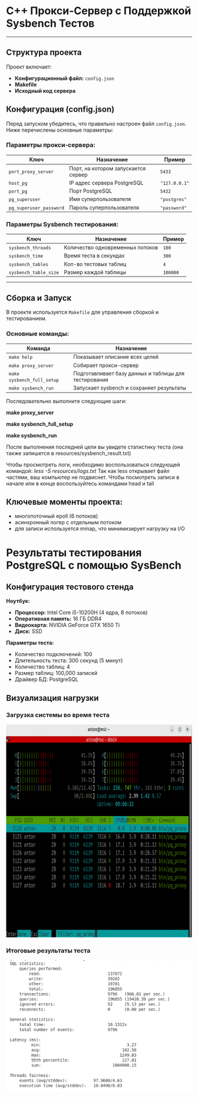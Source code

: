 # C++ Прокси-Сервер с Поддержкой Sysbench Тестов

---

## Структура проекта
Проект включает:
- **Конфигурационный файл:** `config.json`
- **Makefile**
- **Исходный код сервера**

## Конфигурация (config.json)
Перед запуском убедитесь, что правильно настроен файл `config.json`. Ниже перечислены основные параметры:

### Параметры прокси-сервера:
| Ключ                   | Назначение                               | Пример            |
|------------------------|-------------------------------------------|-------------------|
| `port_proxy_server`    | Порт, на котором запускается сервер       | `5433`            |
| `host_pg`              | IP адрес сервера PostgreSQL               | `"127.0.0.1"`     |
| `port_pg`              | Порт PostgreSQL                           | `5432`            |
| `pg_superuser`         | Имя суперпользователя                     | `"postgres"`      |
| `pg_superuser_password`| Пароль суперпользователя                  | `"password"`      |

### Параметры Sysbench тестирования:
| Ключ                   | Назначение                               | Пример            |
|------------------------|-------------------------------------------|-------------------|
| `sysbench_threads`     | Количество одновременных потоков         | `100`               |
| `sysbench_time`        | Время теста в секундах                   | `300`             |
| `sysbench_tables`      | Кол-во тестовых таблиц                   | `4`               |
| `sysbench_table_size`  | Размер каждой таблицы                    | `100000`          |

---

## Сборка и Запуск

В проекте используется `Makefile` для управления сборкой и тестированием.

### Основные команды:

| Команда                  | Назначение                                               |
|--------------------------|-----------------------------------------------------------|
| `make help`              | Показывает описание всех целей                            |
| `make proxy_server`      | Собирает прокси-сервер                                    |
| `make sysbench_full_setup` | Подготавливает базу данных и таблицы для тестирования |
| `make sysbench_run`      | Запускает sysbench и сохраняет результаты                 |


Последовательно выполните следующие шаги:

**make proxy_server**

**make sysbench_full_setup**

**make sysbench_run**


После выполнения последней цели вы увидете статистику теста (она также запишется в resources/sysbench_result.txt)

Чтобы просмотреть логи, необходимо воспользоваться следующей командой:
*less -S resources/logs.txt*
Так как less открывает файл частями, ваш компьютер не подвиснет. 
Чтобы посмотреть записи в начале или в конце воспользуйтесь командами head и tail


## Ключевые моменты проекта:
- многопоточный epoll (6 потоков)
- асинхронный логер с отдельным потоком
- для записи используется mmap, что минимизирует нагрузку на I/O


# Результаты тестирования PostgreSQL с помощью SysBench

## Конфигурация тестового стенда
**Ноутбук:**
- **Процессор:** Intel Core i5-10200H (4 ядра, 8 потоков)
- **Оперативная память:** 16 ГБ DDR4
- **Видеокарта:** NVIDIA GeForce GTX 1650 Ti
- **Диск:** SSD

**Параметры теста:**
- Количество подключений: 100
- Длительность теста: 300 секунд (5 минут)
- Количество таблиц: 4
- Размер таблиц: 100,000 записей
- Драйвер БД: PostgreSQL

## Визуализация нагрузки
### Загрузка системы во время теста
<img src="assets/sysbench_htop.gif" width="812" height="576" alt="Загрузка системы в htop">

### Итоговые результаты теста
<img src="assets/sysbench_result.png" alt="Результаты SysBench">